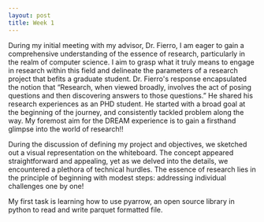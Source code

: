 ```yaml
---
layout: post
title: Week 1
---
```


During my initial meeting with my advisor, Dr. Fierro, I am eager to gain a comprehensive understanding of the essence of research, particularly in the realm of computer science. I aim to grasp what it truly means to engage in research within this field and delineate the parameters of a research project that befits a graduate student. Dr. Fierro's response encapsulated the notion that “Research, when viewed broadly, involves the act of posing questions and then discovering answers to those questions.” He shared his research experiences as an PHD student. He started with a broad goal at the beginning of the journey, and consistently tackled problem along the way. My foremost aim for the DREAM experience is to gain a firsthand glimpse into the world of research!!

During the discussion of defining my project and objectives, we sketched out a visual representation on the whiteboard. The concept appeared straightforward and appealing, yet as we delved into the details, we encountered a plethora of technical hurdles. The essence of research lies in the principle of beginning with modest steps: addressing individual challenges one by one!

My first task is learning how to use pyarrow, an open source library in python to read and write parquet formatted file. 
